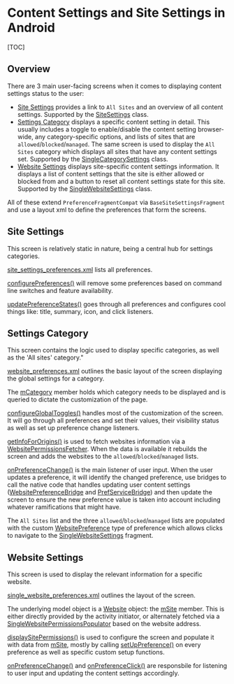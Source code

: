 # Content Settings and Site Settings in Android

[TOC]

## Overview

There are 3 main user-facing screens when it comes to displaying content
settings status to the user:

*   [Site Settings](#Site-Settings) provides a link to `All Sites` and an
    overview of all content settings. Supported by the
    [SiteSettings](https://cs.chromium.org/chromium/src/components/browser_ui/site_settings/android/java/src/org/chromium/components/browser_ui/site_settings/SiteSettings.java)
    class.
*   [Settings Category](#Settings-Category) displays a specific content setting
    in detail. This usually includes a toggle to enable/disable the content
    setting browser-wide, any category-specific options, and lists of sites that
    are `allowed`/`blocked`/`managed`. The same screen is used to display the
    `All Sites` category which displays all sites that have any content settings
    set. Supported by the
    [SingleCategorySettings](https://cs.chromium.org/chromium/src/components/browser_ui/site_settings/android/java/src/org/chromium/components/browser_ui/site_settings/SingleCategorySettings.java)
    class.
*   [Website Settings](#Website-Settings) displays site-specific content
    settings information. It displays a list of content settings that the site
    is either allowed or blocked from and a button to reset all content settings
    state for this site. Supported by the
    [SingleWebsiteSettings](https://cs.chromium.org/chromium/src/components/browser_ui/site_settings/android/java/src/org/chromium/components/browser_ui/site_settings/SingleWebsiteSettings.java)
    class.

All of these extend `PreferenceFragmentCompat` via `BaseSiteSettingsFragment`
and use a layout xml to define the preferences that form the screens.

## Site Settings

This screen is relatively static in nature, being a central hub for settings
categories.

[site_settings_preferences.xml](https://cs.chromium.org/chromium/src/components/browser_ui/site_settings/android/java/res/xml/site_settings_preferences.xml)
lists all preferences.

[configurePreferences()](https://cs.chromium.org/chromium/src/components/browser_ui/site_settings/android/java/src/org/chromium/components/browser_ui/site_settings/SiteSettings.java?q=func:configurePreferences)
will remove some preferences based on command line switches and feature
availability.

[updatePreferenceStates()](https://cs.chromium.org/chromium/src/components/browser_ui/site_settings/android/java/src/org/chromium/components/browser_ui/site_settings/SiteSettings.java?q=func:updatePreferenceStates)
goes through all preferences and configures cool things like: title, summary,
icon, and click listeners.

## Settings Category

This screen contains the logic used to display specific categories, as well as
the 'All sites' category."

[website_preferences.xml](https://cs.chromium.org/chromium/src/components/browser_ui/site_settings/android/java/res/xml/website_preferences.xml)
outlines the basic layout of the screen displaying the global settings for a
category.

The
[mCategory](https://cs.chromium.org/chromium/src/components/browser_ui/site_settings/android/java/src/org/chromium/components/browser_ui/site_settings/SingleCategorySettings.java?q=symbol:mCategory)
member holds which category needs to be displayed and is queried to dictate the
customization of the page.

[configureGlobalToggles()](https://cs.chromium.org/chromium/src/components/browser_ui/site_settings/android/java/src/org/chromium/components/browser_ui/site_settings/SingleCategorySettings.java?q=func:configureGlobalToggles)
handles most of the customization of the screen. It will go through all
preferences and set their values, their visibility status as well as set up
preference change listeners.

[getInfoForOrigins()](https://cs.chromium.org/chromium/src/components/browser_ui/site_settings/android/java/src/org/chromium/components/browser_ui/site_settings/SingleCategorySettings.java?q=func:getInfoForOrigins)
is used to fetch websites information via a
[WebsitePermissionsFetcher](https://cs.chromium.org/chromium/src/components/browser_ui/site_settings/android/java/src/org/chromium/components/browser_ui/site_settings/WebsitePermissionsFetcher.java).
When the data is available it rebuilds the screen and adds the websites to the
`allowed`/`blocked`/`managed` lists.

[onPreferenceChange()](https://cs.chromium.org/chromium/src/components/browser_ui/site_settings/android/java/src/org/chromium/components/browser_ui/site_settings/SingleCategorySettings.java?q=func:onPreferenceChange)
is the main listener of user input. When the user updates a preference, it will
identify the changed preference, use bridges to call the native code that
handles updating user content settings
([WebsitePreferenceBridge](https://cs.chromium.org/chromium/src/components/browser_ui/site_settings/android/java/src/org/chromium/components/browser_ui/site_settings/WebsitePreferenceBridge.java)
and
[PrefServiceBridge](https://cs.chromium.org/chromium/src/chrome/browser/preferences/android/java/src/org/chromium/chrome/browser/preferences/PrefServiceBridge.java))
and then update the screen to ensure the new preference value is taken into
account including whatever ramifications that might have.

The `All Sites` list and the three `allowed`/`blocked`/`managed` lists are
populated with the custom
[WebsitePreference](https://cs.chromium.org/chromium/src/components/browser_ui/site_settings/android/java/src/org/chromium/components/browser_ui/site_settings/WebsitePreference.java)
type of preference which allows clicks to navigate to the
[SingleWebsiteSettings](https://cs.chromium.org/chromium/src/components/browser_ui/site_settings/android/java/src/org/chromium/components/browser_ui/site_settings/SingleWebsiteSettings.java)
fragment.

## Website Settings

This screen is used to display the relevant information for a specific website.

[single_website_preferences.xml](https://cs.chromium.org/chromium/src/components/browser_ui/site_settings/android/java/res/xml/single_website_preferences.xml)
outlines the layout of the screen.

The underlying model object is a
[Website](https://cs.chromium.org/chromium/src/components/browser_ui/site_settings/android/java/src/org/chromium/components/browser_ui/site_settings/Website.java)
object: the
[mSite](https://cs.chromium.org/chromium/src/components/browser_ui/site_settings/android/java/src/org/chromium/components/browser_ui/site_settings/SingleWebsiteSettings.java?q=symbol:mSite)
member. This is either directly provided by the activity initiator, or
alternately fetched via a
[SingleWebsitePermissionsPopulator](https://cs.chromium.org/chromium/src/components/browser_ui/site_settings/android/java/src/org/chromium/components/browser_ui/site_settings/SingleWebsiteSettings.java?q=symbol:SingleWebsitePermissionsPopulator)
based on the website address.

[displaySitePermissions()](https://cs.chromium.org/chromium/src/components/browser_ui/site_settings/android/java/src/org/chromium/components/browser_ui/site_settings/SingleWebsiteSettings.java?q=func:displaySitePermissions)
is used to configure the screen and populate it with data from
[mSite](https://cs.chromium.org/chromium/src/components/browser_ui/site_settings/android/java/src/org/chromium/components/browser_ui/site_settings/SingleWebsiteSettings.java?q=symbol:mSite),
mostly by calling
[setUpPreference()](https://cs.chromium.org/chromium/src/components/browser_ui/site_settings/android/java/src/org/chromium/components/browser_ui/site_settings/SingleWebsiteSettings.java?q=func:setUpPreference)
on every preference as well as specific custom setup functions.

[onPreferenceChange()](https://cs.chromium.org/chromium/src/components/browser_ui/site_settings/android/java/src/org/chromium/components/browser_ui/site_settings/SingleWebsiteSettings.java?q=func:onPreferenceChange)
and
[onPreferenceClick()](https://cs.chromium.org/chromium/src/components/browser_ui/site_settings/android/java/src/org/chromium/components/browser_ui/site_settings/SingleWebsiteSettings.java?q=func:onPreferenceClick)
are responsbile for listening to user input and updating the content settings
accordingly.
